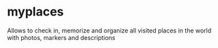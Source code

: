 # myplaces
Allows to check in, memorize and organize all visited places in the world with photos, markers and descriptions
